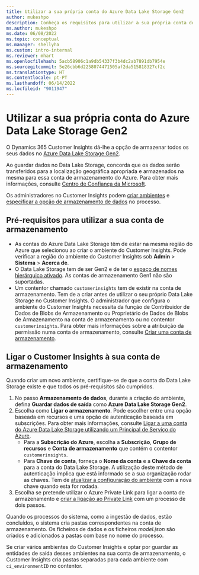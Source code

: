 ```yaml
---
title: Utilizar a sua própria conta do Azure Data Lake Storage Gen2
author: mukeshpo
description: Conheça os requisitos para utilizar a sua própria conta do Azure Data Lake Storage para armazenar dados do Customer Insights.
ms.author: mukeshpo
ms.date: 06/08/2022
ms.topic: conceptual
ms.manager: shellyha
ms.custom: intro-internal
ms.reviewer: mhart
ms.openlocfilehash: 5acb58906c1a9db54337f3b4dc2ab7891db7954e
ms.sourcegitcommit: 5e26cbb6d2258074471505af2da515818327cf2c
ms.translationtype: HT
ms.contentlocale: pt-PT
ms.lasthandoff: 06/14/2022
ms.locfileid: "9011947"
---
```

# <a name="use-your-own-azure-data-lake-storage-gen2-account"></a>Utilizar a sua própria conta do Azure Data Lake Storage Gen2

O Dynamics 365 Customer Insights dá-lhe a opção de armazenar todos os seus dados no [Azure Data Lake Storage Gen2](/azure/storage/blobs/data-lake-storage-introduction).

Ao guardar dados no Data Lake Storage, concorda que os dados serão transferidos para a localização geográfica apropriada e armazenados na mesma para essa conta de armazenamento do Azure. Para obter mais informações, consulte [Centro de Confiança da Microsoft](https://www.microsoft.com/trust-center).

Os administradores no Customer Insights podem [criar ambientes](create-environment.md) e [especificar a opção de armazenamento de dados](create-environment.md#step-2-configure-data-storage) no processo.

## <a name="prerequisites-to-use-your-storage-account"></a>Pré-requisitos para utilizar a sua conta de armazenamento

- As contas do Azure Data Lake Storage têm de estar na mesma região do Azure que selecionou ao criar o ambiente do Customer Insights. Pode verificar a região do ambiente do Customer Insights sob **Admin** > **Sistema** > **Acerca de**.
- O Data Lake Storage tem de ser Gen2 e de ter o [espaço de nomes hierárquico ativado](/azure/storage/blobs/create-data-lake-storage-account). As contas de armazenamento Gen1 não são suportadas.
- Um contentor chamado `customerinsights` tem de existir na conta de armazenamento. Tem de a criar antes de utilizar o seu próprio Data Lake Storage no Customer Insights. O administrador que configura o ambiente do Customer Insights necessita da função de Contribuidor de Dados de Blobs de Armazenamento ou Proprietário de Dados de Blobs de Armazenamento na conta de armazenamento ou no contentor `customerinsights`. Para obter mais informações sobre a atribuição da permissão numa conta de armazenamento, consulte [Criar uma conta de armazenamento](/azure/storage/common/storage-account-create?toc=%2Fazure%2Fstorage%2Fblobs%2Ftoc.json&tabs=azure-portal).

## <a name="connect-customer-insights-with-your-storage-account"></a>Ligar o Customer Insights à sua conta de armazenamento

Quando criar um novo ambiente, certifique-se de que a conta do Data Lake Storage existe e que todos os pré-requisitos são cumpridos.

1. No passo **Armazenamento de dados**, durante a criação do ambiente, defina **Guardar dados de saída** como **Azure Data Lake Storage Gen2**.
1. Escolha como **Ligar o armazenamento**. Pode escolher entre uma opção baseada em recursos e uma opção de autenticação baseada em subscrições. Para obter mais informações, consulte [Ligar a uma conta do Azure Data Lake Storage utilizando um Principal de Serviço do Azure](connect-service-principal.md).
   - Para a **Subscrição do Azure**, escolha a **Subscrição**, **Grupo de recursos** e **Conta de armazenamento** que contém o contentor `customerinsights`.
   - Para **Chave de conta**, forneça o **Nome da conta** e a **Chave da conta** para a conta do Data Lake Storage. A utilização deste método de autenticação implica que está informado se a sua organização rodar as chaves. Tem de [atualizar a configuração do ambiente](manage-environments.md#edit-an-existing-environment) com a nova chave quando esta for rodada.
1. Escolha se pretende utilizar o Azure Private Link para ligar a conta de armazenamento e [criar a ligação ao Private Link](security-overview.md#private-links-tab) com um processo de dois passos.

Quando os processos do sistema, como a ingestão de dados, estão concluídos, o sistema cria pastas correspondentes na conta de armazenamento. Os ficheiros de dados e os ficheiros *model.json* são criados e adicionados a pastas com base no nome do processo.

Se criar vários ambientes do Customer Insights e optar por guardar as entidades de saída desses ambientes na sua conta de armazenamento, o Customer Insights cria pastas separadas para cada ambiente com `ci_environmentID` no contentor.
